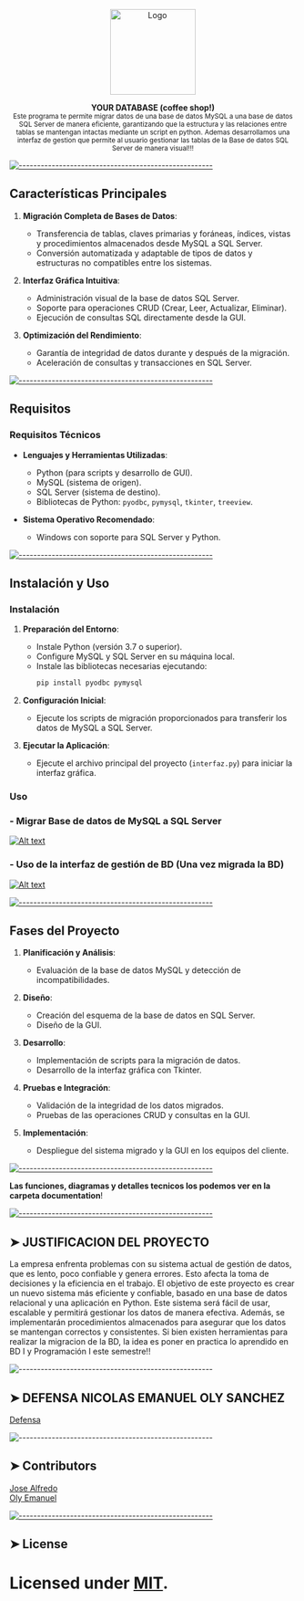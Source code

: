
<!-- ⚠️ This README has been generated from the file(s) "blueprint.md" ⚠️--><p align="center">
    
  <img src="https://raw.githubusercontent.com/andreasbm/readme/master/assets/logo-shadow.png" alt="Logo" width="150" height="150" />
  
<p align="center">
  <b>YOUR DATABASE (coffee shop!) </b></br>
  <sub>Este programa te permite migrar datos de una base de datos MySQL a una base de datos SQL Server de manera eficiente, garantizando que la estructura y las relaciones entre tablas se mantengan intactas mediante un script en python. Ademas desarrollamos una interfaz de gestion que permite al usuario gestionar las tablas de la Base de datos SQL Server de manera visual!!!   <sub>

[![-----------------------------------------------------](https://raw.githubusercontent.com/andreasbm/readme/master/assets/lines/colored.png)](#installation)

## Características Principales

1. **Migración Completa de Bases de Datos**:
   - Transferencia de tablas, claves primarias y foráneas, índices, vistas y procedimientos almacenados desde MySQL a SQL Server.
   - Conversión automatizada y adaptable de tipos de datos y estructuras no compatibles entre los sistemas.

2. **Interfaz Gráfica Intuitiva**:
   - Administración visual de la base de datos SQL Server.
   - Soporte para operaciones CRUD (Crear, Leer, Actualizar, Eliminar).
   - Ejecución de consultas SQL directamente desde la GUI.

3. **Optimización del Rendimiento**:
   - Garantía de integridad de datos durante y después de la migración.
   - Aceleración de consultas y transacciones en SQL Server.
   
[![-----------------------------------------------------](https://raw.githubusercontent.com/andreasbm/readme/master/assets/lines/colored.png)](#getting-started-quick)

## Requisitos

### Requisitos Técnicos

- **Lenguajes y Herramientas Utilizadas**:
  - Python (para scripts y desarrollo de GUI).
  - MySQL (sistema de origen).
  - SQL Server (sistema de destino).
  - Bibliotecas de Python: `pyodbc`, `pymysql`, `tkinter`, `treeview`.

- **Sistema Operativo Recomendado**:
  - Windows con soporte para SQL Server y Python.
  
[![-----------------------------------------------------](https://raw.githubusercontent.com/andreasbm/readme/master/assets/lines/colored.png)](#getting-started-quick)
## Instalación y Uso

### Instalación

1. **Preparación del Entorno**:
   - Instale Python (versión 3.7 o superior).
   - Configure MySQL y SQL Server en su máquina local.
   - Instale las bibliotecas necesarias ejecutando:
     ```bash
     pip install pyodbc pymysql
     ```

2. **Configuración Inicial**:
   - Ejecute los scripts de migración proporcionados para transferir los datos de MySQL a SQL Server.

3. **Ejecutar la Aplicación**:
   - Ejecute el archivo principal del proyecto (`interfaz.py`) para iniciar la interfaz gráfica.

### Uso

### - Migrar Base de datos de MySQL a SQL Server

[![Alt text](https://img.youtube.com/vi/t64yTD24jDM/0.jpg)](https://www.youtube.com/watch?v=t64yTD24jDM)


### - Uso de la interfaz de gestión de BD (Una vez migrada la BD)

[![Alt text](https://img.youtube.com/vi/_LD8SP8mm80/0.jpg)](https://www.youtube.com/watch?v=_LD8SP8mm80)


[![-----------------------------------------------------](https://raw.githubusercontent.com/andreasbm/readme/master/assets/lines/colored.png)](#getting-started-quick)


## Fases del Proyecto

1. **Planificación y Análisis**:
   - Evaluación de la base de datos MySQL y detección de incompatibilidades.

2. **Diseño**:
   - Creación del esquema de la base de datos en SQL Server.
   - Diseño de la GUI.

3. **Desarrollo**:
   - Implementación de scripts para la migración de datos.
   - Desarrollo de la interfaz gráfica con Tkinter.

4. **Pruebas e Integración**:
   - Validación de la integridad de los datos migrados.
   - Pruebas de las operaciones CRUD y consultas en la GUI.

5. **Implementación**:
   - Despliegue del sistema migrado y la GUI en los equipos del cliente.





[![-----------------------------------------------------](https://raw.githubusercontent.com/andreasbm/readme/master/assets/lines/colored.png)](#contributors)



**Las funciones, diagramas y detalles tecnicos los podemos ver en la carpeta documentation**!

[![-----------------------------------------------------](https://raw.githubusercontent.com/andreasbm/readme/master/assets/lines/colored.png)](#contributors)


## ➤ JUSTIFICACION DEL PROYECTO
La empresa enfrenta problemas con su sistema actual de gestión de datos, que es lento, poco confiable y genera errores. Esto afecta la toma de decisiones y la eficiencia en el trabajo. El objetivo de este proyecto es crear un nuevo sistema más eficiente y confiable, basado en una base de datos relacional y una aplicación en Python. Este sistema será fácil de usar, escalable y permitirá gestionar los datos de manera efectiva. Además, se implementarán procedimientos almacenados para asegurar que los datos se mantengan correctos y consistentes. Si bien existen herramientas para realizar la migracion de la BD, la idea es poner en practica lo aprendido en BD I y Programación I este semestre!!

![-----------------------------------------------------](https://raw.githubusercontent.com/andreasbm/readme/master/assets/lines/dark.png)


## ➤ DEFENSA NICOLAS EMANUEL OLY SANCHEZ
[Defensa](Defensa/README.md)

![-----------------------------------------------------](https://raw.githubusercontent.com/andreasbm/readme/master/assets/lines/dark.png)


## ➤ Contributors
	

                                                            
 [Jose Alfredo](https://github.com/AlfredoZC)           
 [Oly Emanuel](https://github.com/nicosnz)                                                         


[![-----------------------------------------------------](https://raw.githubusercontent.com/andreasbm/readme/master/assets/lines/colored.png)](#license)

## ➤ License
	
Licensed under [MIT](https://opensource.org/licenses/MIT).
=======

